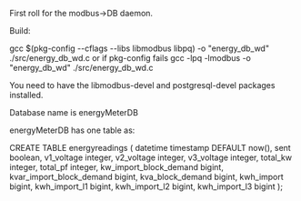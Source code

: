 First roll for the modbus->DB daemon.

Build:

gcc $(pkg-config --cflags --libs libmodbus libpq) -o "energy_db_wd" ./src/energy_db_wd.c
or if pkg-config fails
gcc -lpq -lmodbus -o "energy_db_wd" ./src/energy_db_wd.c

You need to have the libmodbus-devel and postgresql-devel packages installed.

Database name is energyMeterDB

energyMeterDB has one table as:

CREATE TABLE energyreadings
(
  datetime timestamp DEFAULT now(),
  sent boolean,
  v1_voltage integer,
  v2_voltage integer,
  v3_voltage integer,
  total_kw integer,
  total_pf integer,
  kw_import_block_demand bigint,
  kvar_import_block_demand bigint,
  kva_block_demand bigint,
  kwh_import bigint,
  kwh_import_l1 bigint,
  kwh_import_l2 bigint,
  kwh_import_l3 bigint
);

